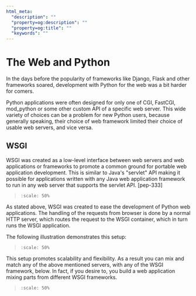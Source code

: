 ```yaml
---
html_meta:
  "description": ""
  "property=og:description": ""
  "property=og:title": ""
  "keywords": ""
---
```


# The Web and Python

In the days before the popularity of frameworks like Django, Flask
and other frameworks soared, development with Python for the web was
a bit harder for comers.

Python applications were often designed for only one of CGI,
FastCGI, mod_python or some other custom API of a specific web server.
This wide variety of choices can be a problem for new Python users, because
generally speaking, their choice of web framework limited
their choice of usable web servers, and vice versa.

## WSGI

WSGI was created as a low-level interface between web servers and
web applications or frameworks to promote a common ground for
portable web application development. This is similar to Java's
"servlet" API making it possible for applications written with any
Java web application framework to run in any web server that
supports the servlet API. \[pep-333\]

> ```{image} ./_static/wsgi-servers.png
> :scale: 50%
> ```

As stated above, WSGI was created to ease the development of Python
web applications. The handling of the requests from browser is done
by a normal HTTP server, which routes the request to the WSGI container,
which in turn runs the WSGI application.

The following illustration demonstrates this setup:

> ```{image} ./_static/http-server-app.png
> :scale: 50%
> ```

This setup promotes scalability and flexibility.
As a result you can mix and match any of the above mentioned servers,
with any of the WSGI framework, below. In fact, if you desire to, you
build a web application mixing parts from different WSGI frameworks.

> ```{image} ./_static/wsgi-fw.png
> :scale: 50%
> ```

